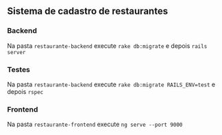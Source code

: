 ## Sistema de cadastro de restaurantes

### Backend

Na pasta `restaurante-backend` execute `rake db:migrate` e depois `rails server`

### Testes

Na pasta `restaurante-backend` execute `rake db:migrate RAILS_ENV=test` e depois `rspec`

### Frontend

Na pasta `restaurante-frontend` execute `ng serve --port 9000`
